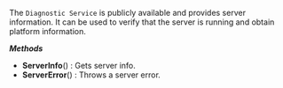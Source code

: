 
The `Diagnostic Service` is publicly available and provides server information.
It can be used to verify that the server is running and obtain platform information.

***Methods***
- **ServerInfo**() : Gets server info.
- **ServerError**() : Throws a server error.
